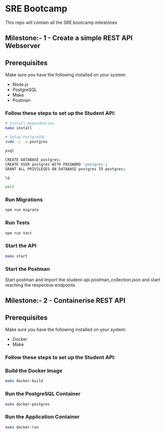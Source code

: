 
# SRE Bootcamp

This repo will contain all the SRE bootcamp milestones

## Milestone:-  1 - Create a simple REST API Webserver


## Prerequisites


Make sure you have the following installed on your system:

- Node.js
- PostgreSQL
- Make
- Postman

### Follow these steps to set up the Student API:

```bash
# Install Dependencies
make install

# Setup PostgreSQL
sudo -i -u postgres

psql

CREATE DATABASE postgres;
CREATE USER postgres WITH PASSWORD 'postgres';
GRANT ALL PRIVILEGES ON DATABASE postgres TO postgres;

\q

exit
```

### Run Migrations
```bash
npm run migrate
```

### Run Tests
```bash
npm run test
```

###  Start the API
```bash
make start
```
###  Start the Postman
Start postman and import the student-api.postman_collection.json and start reaching the respective endpoints

## Milestone:-  2 - Containerise REST API


## Prerequisites


Make sure you have the following installed on your system:

- Docker
- Make


### Follow these steps to set up the Student API:


###  Build the Docker Image
```bash
make docker-build
```

###  Run the PostgreSQL Container
```bash
make docker-postgres
```

###  Run the Application Container
```bash
make docker-run